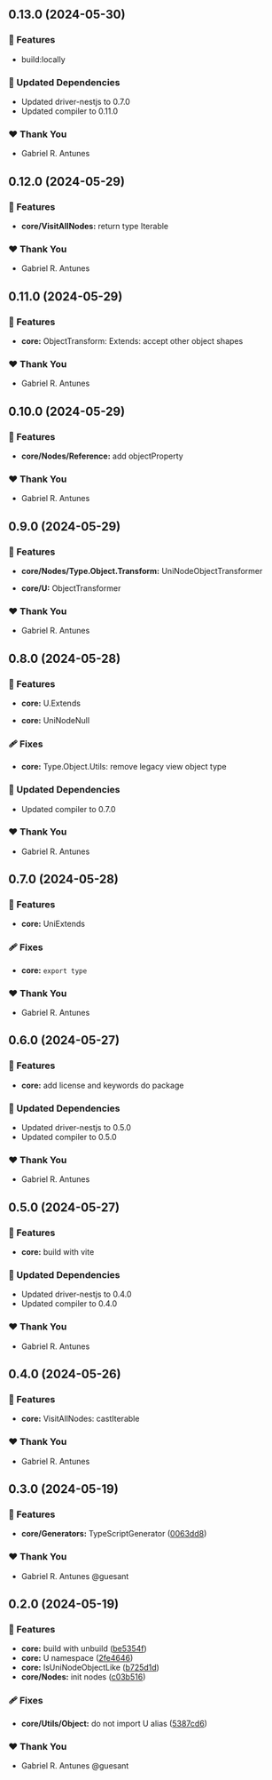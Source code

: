 ## 0.13.0 (2024-05-30)


### 🚀 Features

- build:locally


### 🧱 Updated Dependencies

- Updated driver-nestjs to 0.7.0
- Updated compiler to 0.11.0


### ❤️  Thank You

- Gabriel R. Antunes

## 0.12.0 (2024-05-29)


### 🚀 Features

- **core/VisitAllNodes:** return type Iterable<IUniNode>


### ❤️  Thank You

- Gabriel R. Antunes

## 0.11.0 (2024-05-29)


### 🚀 Features

- **core:** ObjectTransform: Extends: accept other object shapes


### ❤️  Thank You

- Gabriel R. Antunes

## 0.10.0 (2024-05-29)


### 🚀 Features

- **core/Nodes/Reference:** add objectProperty


### ❤️  Thank You

- Gabriel R. Antunes

## 0.9.0 (2024-05-29)


### 🚀 Features

- **core/Nodes/Type.Object.Transform:** UniNodeObjectTransformer

- **core/U:** ObjectTransformer


### ❤️  Thank You

- Gabriel R. Antunes

## 0.8.0 (2024-05-28)


### 🚀 Features

- **core:** U.Extends

- **core:** UniNodeNull


### 🩹 Fixes

- **core:** Type.Object.Utils: remove legacy view object type


### 🧱 Updated Dependencies

- Updated compiler to 0.7.0


### ❤️  Thank You

- Gabriel R. Antunes

## 0.7.0 (2024-05-28)


### 🚀 Features

- **core:** UniExtends


### 🩹 Fixes

- **core:** `export type`


### ❤️  Thank You

- Gabriel R. Antunes

## 0.6.0 (2024-05-27)


### 🚀 Features

- **core:** add license and keywords do package


### 🧱 Updated Dependencies

- Updated driver-nestjs to 0.5.0
- Updated compiler to 0.5.0


### ❤️  Thank You

- Gabriel R. Antunes

## 0.5.0 (2024-05-27)


### 🚀 Features

- **core:** build with vite


### 🧱 Updated Dependencies

- Updated driver-nestjs to 0.4.0
- Updated compiler to 0.4.0


### ❤️  Thank You

- Gabriel R. Antunes

## 0.4.0 (2024-05-26)

### 🚀 Features

- **core:** VisitAllNodes: castIterable

### ❤️ Thank You

- Gabriel R. Antunes

## 0.3.0 (2024-05-19)

### 🚀 Features

- **core/Generators:** TypeScriptGenerator ([0063dd8](https://github.com/guesant/unispec/commit/0063dd8))

### ❤️ Thank You

- Gabriel R. Antunes @guesant

## 0.2.0 (2024-05-19)

### 🚀 Features

- **core:** build with unbuild ([be5354f](https://github.com/guesant/unispec/commit/be5354f))
- **core:** U namespace ([2fe4646](https://github.com/guesant/unispec/commit/2fe4646))
- **core:** IsUniNodeObjectLike ([b725d1d](https://github.com/guesant/unispec/commit/b725d1d))
- **core/Nodes:** init nodes ([c03b516](https://github.com/guesant/unispec/commit/c03b516))

### 🩹 Fixes

- **core/Utils/Object:** do not import U alias ([5387cd6](https://github.com/guesant/unispec/commit/5387cd6))

### ❤️ Thank You

- Gabriel R. Antunes @guesant
